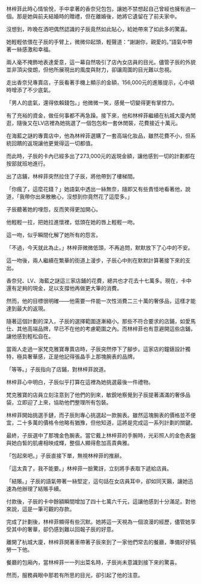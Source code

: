 林梓菲此時心情愉悅，手中拿著的香奈兒包包，讓她不禁想起自己曾經也擁有過一個。那是她與前夫結婚時的贈禮，但在離婚後，她將它遺留在了前夫家中。

沒想到，昨晚在酒吧偶然認識的子辰竟然如此貼心，給她帶來了如此多的驚喜。

她輕輕依偎在子辰的手臂上，微微仰起頭，輕聲道：“謝謝你，親愛的。”語氣中帶著一絲感激和幸福。

兩人毫不掩飾地表達愛意，這一幕自然吸引了店內女店員的目光。儘管子辰的外貌並非頂尖俊朗，但他所展現出的風度與財力，卻讓周圍的目光難以忽視。

走出香奈兒專賣店，子辰看著手機上顯示的金額，156,000元的進賬提示，心中頓時增添了不少底氣。

「男人的底氣，還得依賴錢包。」他微微一笑，感覺一切變得更有掌控力。

有了充裕的資金，做任何事都不再急躁。接下來，他和林梓菲繼續在杭城大廈內閒逛，隨後又在LV店裡為她挑選了一個包包和一套休閒裝，花費接近十萬元。

在海藍之謎的專賣店中，他為林梓菲選購了一套高端化妝品，雖然花費不小，但系統回饋的返現讓他更覺得這一切都值。

而此時，子辰的卡內已經多出了273,000元的返現金額，讓他感到一切的計劃都在按部就班地進行。

出了店鋪，林梓菲突然拉住了子辰，將他帶到了樓梯間。

「你瘋了，這麼花錢？」她語氣中透出一絲無奈，隨即又有些責怪地看著他，說道，「我帶你出來散散心，沒想到你竟然花了這麼多。」

子辰聽著她的埋怨，反而笑得更加開心。

他輕輕一拉，把她拉進懷裡，低頭在她的唇上輕輕一吻。

這一吻，似乎瞬間化解了她所有的怨言。

「不過，今天就此為止。」林梓菲微微低頭，不再追問，默默放下了心中的不安。

這一吻後，兩人繼續在繁華的街道上漫步，子辰心中則在默默計算著接下來的支出。

香奈兒、LV、海藍之謎這三家店鋪的花費，總共也才花去十七萬多。現在，卡中還有足夠的現金，足以支撐他再做更大筆的消費。

然而，他的目標很明確——他需要一件能一次性消費二三十萬的奢侈品，這樣才能達到最大的返現。

隨著這個計劃的深入，子辰的選擇範圍逐漸縮小。那些不符合要求的店鋪，如愛馬仕、其他高端品牌，早已不在他的考慮範圍之內。而林梓菲也有意避開這些店鋪，讓他感到輕松自在。

當兩人走過一家梵克雅寶專賣店時，子辰突然停下了腳步。這家店的鐘錶設計獨特，極具奢華感，正是他記得張晶手上那塊腕表的品牌。

「等等。」子辰指向了店鋪，對林梓菲說道。

林梓菲心中明白，子辰似乎打算在這裡為她挑選最後一件禮物。

梵克雅寶的店員立刻注意到了他們的到來，敏銳地察覺到子辰提著滿滿的奢侈品袋，立即迎了上來，協助他們整理所有包裝。

林梓菲開始挑選手鏈，而子辰則專心挑選起一款腕表。雖然這塊腕表的價格並不便宜，二十多萬的價格令他略有猶豫，但他知道，這將是完成這一系列計劃的關鍵。

最終，子辰選中了那塊金色腕表。當它戴上林梓菲的手腕時，光彩照人的金色表盤與她白皙的肌膚相映成輝，整個人顯得愈加高貴典雅。

「包起來吧。」子辰直接下單，無視林梓菲的推辭。

「這太貴了，我不能要。」林梓菲一臉驚訝，立刻將手表取下遞給店員。

「結賬。」子辰的語氣帶著一絲堅定，這句話在女店員耳中，卻如同天籟，讓她迅速為他辦理了結賬手續。

付款後，子辰的卡中餘額瞬間增加了四十七萬六千元，這讓他感到十分滿足。對他來說，這是一筆可觀的存款。

完成了計劃後，林梓菲顯得有些沉默。她將這一天視為一個浪漫的經歷，儘管她享受其中的奢華，卻仍感到難以回報子辰的好意。

離開了杭城大廈，林梓菲開著車帶著子辰來到了一家他們常去的餐廳，準備好好犒勞一下他。

餐廳的包廂內，當林梓菲一一列出菜名時，子辰尚未意識到接下來的驚喜。

然而，服務員眼中那若有所思的目光，卻引起了他的注意。